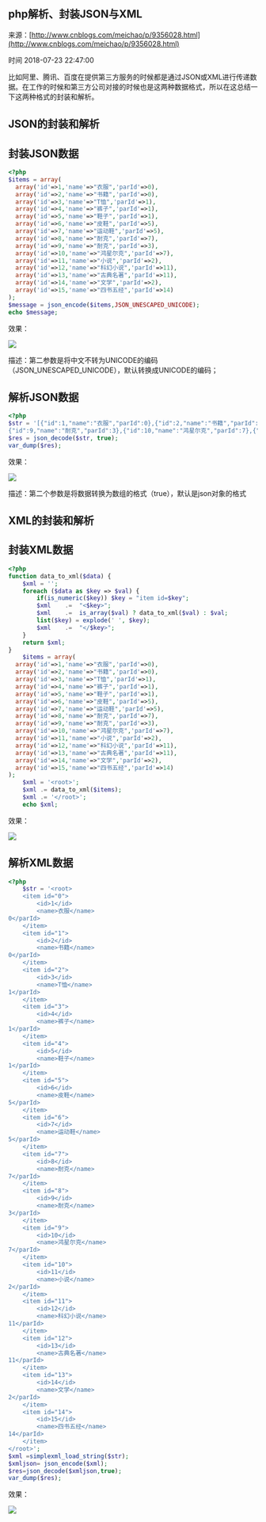 ## php解析、封装JSON与XML

来源：[http://www.cnblogs.com/meichao/p/9356028.html](http://www.cnblogs.com/meichao/p/9356028.html)

时间 2018-07-23 22:47:00

 
比如阿里、腾讯、百度在提供第三方服务的时候都是通过JSON或XML进行传递数据。在工作的时候和第三方公司对接的时候也是这两种数据格式，所以在这总结一下这两种格式的封装和解析。
 
## JSON的封装和解析  
 
## 封装JSON数据  
 
```php
<?php
$items = array(
  array('id'=>1,'name'=>"衣服",'parId'=>0),
  array('id'=>2,'name'=>"书籍",'parId'=>0),
  array('id'=>3,'name'=>"T恤",'parId'=>1),
  array('id'=>4,'name'=>"裤子",'parId'=>1),
  array('id'=>5,'name'=>"鞋子",'parId'=>1),
  array('id'=>6,'name'=>"皮鞋",'parId'=>5),
  array('id'=>7,'name'=>"运动鞋",'parId'=>5),
  array('id'=>8,'name'=>"耐克",'parId'=>7),
  array('id'=>9,'name'=>"耐克",'parId'=>3),
  array('id'=>10,'name'=>"鸿星尔克",'parId'=>7),
  array('id'=>11,'name'=>"小说",'parId'=>2),
  array('id'=>12,'name'=>"科幻小说",'parId'=>11),
  array('id'=>13,'name'=>"古典名著",'parId'=>11),
  array('id'=>14,'name'=>"文学",'parId'=>2),
  array('id'=>15,'name'=>"四书五经",'parId'=>14)
);
$message = json_encode($items,JSON_UNESCAPED_UNICODE);
echo $message;
```
 
效果：
 
![][0]
 
描述：第二参数是将中文不转为UNICODE的编码（JSON_UNESCAPED_UNICODE），默认转换成UNICODE的编码；
 
## 解析JSON数据
 
```php
<?php
$str = '[{"id":1,"name":"衣服","parId":0},{"id":2,"name":"书籍","parId":0},{"id":3,"name":"T恤","parId":1},{"id":4,"name":"裤子","parId":1},{"id":5,"name":"鞋子","parId":1},{"id":6,"name":"皮鞋","parId":5},{"id":7,"name":"运动鞋","parId":5},{"id":8,"name":"耐克","parId":7},
{"id":9,"name":"耐克","parId":3},{"id":10,"name":"鸿星尔克","parId":7},{"id":11,"name":"小说","parId":2},{"id":12,"name":"科幻小说","parId":11},{"id":13,"name":"古典名著","parId":11},{"id":14,"name":"文学","parId":2},{"id":15,"name":"四书五经","parId":14}]';
$res = json_decode($str, true);
var_dump($res);
```
 
效果：
 
![][1]
 
描述：第二个参数是将数据转换为数组的格式（true），默认是json对象的格式
 
## XML的封装和解析  
 
## 封装XML数据
 
```php
<?php
function data_to_xml($data) {
    $xml = '';
    foreach ($data as $key => $val) {
        if(is_numeric($key)) $key = "item id=$key";
        $xml    .=  "<$key>";
        $xml    .=  is_array($val) ? data_to_xml($val) : $val;
        list($key) = explode(' ', $key);
        $xml    .=  "</$key>";
    }
    return $xml;
}
	$items = array(
  array('id'=>1,'name'=>"衣服",'parId'=>0),
  array('id'=>2,'name'=>"书籍",'parId'=>0),
  array('id'=>3,'name'=>"T恤",'parId'=>1),
  array('id'=>4,'name'=>"裤子",'parId'=>1),
  array('id'=>5,'name'=>"鞋子",'parId'=>1),
  array('id'=>6,'name'=>"皮鞋",'parId'=>5),
  array('id'=>7,'name'=>"运动鞋",'parId'=>5),
  array('id'=>8,'name'=>"耐克",'parId'=>7),
  array('id'=>9,'name'=>"耐克",'parId'=>3),
  array('id'=>10,'name'=>"鸿星尔克",'parId'=>7),
  array('id'=>11,'name'=>"小说",'parId'=>2),
  array('id'=>12,'name'=>"科幻小说",'parId'=>11),
  array('id'=>13,'name'=>"古典名著",'parId'=>11),
  array('id'=>14,'name'=>"文学",'parId'=>2),
  array('id'=>15,'name'=>"四书五经",'parId'=>14)
);
	$xml = '<root>';
	$xml .= data_to_xml($items);
	$xml .= '</root>';
	echo $xml;
```
 
效果：
 
![][2]
 
## 解析XML数据
 
```php
<?php
	$str = '<root>
    <item id="0">
        <id>1</id>
        <name>衣服</name>
0</parId>
    </item>
    <item id="1">
        <id>2</id>
        <name>书籍</name>
0</parId>
    </item>
    <item id="2">
        <id>3</id>
        <name>T恤</name>
1</parId>
    </item>
    <item id="3">
        <id>4</id>
        <name>裤子</name>
1</parId>
    </item>
    <item id="4">
        <id>5</id>
        <name>鞋子</name>
1</parId>
    </item>
    <item id="5">
        <id>6</id>
        <name>皮鞋</name>
5</parId>
    </item>
    <item id="6">
        <id>7</id>
        <name>运动鞋</name>
5</parId>
    </item>
    <item id="7">
        <id>8</id>
        <name>耐克</name>
7</parId>
    </item>
    <item id="8">
        <id>9</id>
        <name>耐克</name>
3</parId>
    </item>
    <item id="9">
        <id>10</id>
        <name>鸿星尔克</name>
7</parId>
    </item>
    <item id="10">
        <id>11</id>
        <name>小说</name>
2</parId>
    </item>
    <item id="11">
        <id>12</id>
        <name>科幻小说</name>
11</parId>
    </item>
    <item id="12">
        <id>13</id>
        <name>古典名著</name>
11</parId>
    </item>
    <item id="13">
        <id>14</id>
        <name>文学</name>
2</parId>
    </item>
    <item id="14">
        <id>15</id>
        <name>四书五经</name>
14</parId>
    </item>
</root>';
$xml =simplexml_load_string($str);
$xmljson= json_encode($xml);
$res=json_decode($xmljson,true);
var_dump($res);
```
 
效果：
 
![][3]
 


[0]: https://img2.tuicool.com/26rUvqU.png 
[1]: https://img0.tuicool.com/RBBfMvU.png 
[2]: https://img1.tuicool.com/uqqMzyf.png 
[3]: https://img2.tuicool.com/byQv6ja.png 